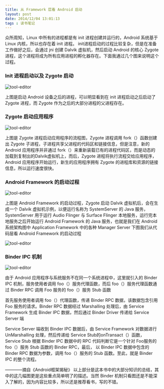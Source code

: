 ```yaml
---
title: 从 Framework 层看 Android 启动
layout: post
date: 2014/12/04 13:01:13
tags : 读书笔记
---
```


众所周知，Linux 中所有的进程都是有 init 进程创建并运行的，Android 系统基于 Linux 内核，所以也存在着 init 进程。
init进程启动的过程比较复杂，但是在准备工作做好之后，会通过 jni 创建 Dalvik 虚拟机，然后启动 Android 的核心 Zygote 进程，这个进程将成为所有应用进程的孵化器存在。下面我通过几个图来说明这个过程。

### Init 进程启动以及 Zygote 启动

![tool-editor](http://oneylt1vv.bkt.clouddn.com/20141204181105.jpg)

上图是启动 Android 设备之后的进程，可以明显看到在 init 进程启动之后启动了 Zygote 进程，而 Zygote 作为之后的大部分进程的父进程存在。

### Zygote 启动应用程序

![tool-editor](http://oneylt1vv.bkt.clouddn.com/20141204181056.jpg)

上图是 Zygote 进程启动应用程序的流程图，Zygote 进程调用 fork（）函数创建出 Zygote 子进程，子进程共享父进程的代码区和链接信息，但是注意，新的 Android 应用程序并非通过 fork（）来重新装载已有的进程代码区，而是动态的加载到复制出的Dalvik虚拟机上，而后，Zygote 进程将执行流程交给应用程序，Android 应用程序开始运行，新生的应用程序拥有 Zygote 的进程库和资源的链接信息，所以运行速度很快。

### Android Framework 的启动过程

![tool-editor](http://oneylt1vv.bkt.clouddn.com/20141204181100.jpg)

上图是 Android Framework 的启动过程，Zygote 启动 Dalvik 虚拟机后，会在生成一个 Dalvik 虚拟机示例，以便运行名称为 SystemServer 的 Java 服务，SystemServer 用于运行 Audio Flinger 与 Surface Flinger 本地服务，运行完本地服务之后开始运行 Android Framework 的 Java 服务，也就是我们在 Android 系统架构图中 Application Framework 中的各种 Manager Server
下图我们从代码层看 Android Framework 的启动过程

![tool-editor](http://oneylt1vv.bkt.clouddn.com/20141204181052.jpg)

### Binder IPC 机制

![tool-editor](http://oneylt1vv.bkt.clouddn.com/20141204181047.jpg)

由于 Android 应用程序与系统服务不在同一个系统进程中，这里就引入的 Binder IPC 机制，服务使用者调用 foo（）服务代理函数，而后 foo（）服务代理函数通过 Binder RPC 调用 Foo 服务的 foo（）服务 Stub 函数

首先服务使用者调用 foo（）代理函数，传递 Binder RPC 数据，该数据包含引用 Foo 服务的请求。Binder RPC 数据经过 Marshalling 处理后，由 Service Framework 生成 Binder IPC 数据，然后通过 Binder Driver 传递给 Service Server 端

Service Server 端收到 Binder IPC 数据后，由 Service Framework 对数据进行 UnMarshalling 处理，然后传递给 Service Stub的onTransact（）函数，Service Stub 根据 Binder IPC 数据中的 RPC 代码判断它是一个针对 Foo服务的foo（）服务 Stub 函数的 Binder RPC，最后， 以 Binder IPC 数据中包含的 Binder RPC 数据为参数，调用 foo（）服务的 Stub 函数。至此，就是 Binder IPC 的整个流程。

————摘自《Android框架揭秘》 以上部分是这本书中的大部分知识的总结，其中的这几幅图更是这些重点简单明了的描述。当然 Binder 机制只看图还是不能深入了解的，因为内容比较多，所以还是推荐看书，写的不错。
